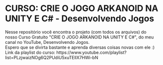<!--# jogo-arkanoid-2d-projeto-unity-->
 <h1>CURSO: CRIE O JOGO ARKANOID NA UNITY E C# - Desenvolvendo Jogos</h1>
 Nesse repositório você encontra o projeto (com todos os arquivos) do nosso Curso Gratuito "CRIE O JOGO ARKANOID NA UNITY E C#", do meu canal no YouTube, Desenvolvendo Jogos.
 <br>
 Espero que se divirta bastante e aprenda diversas coisas novas com ele :)
 <br>
 Link da playlist do curso: https://www.youtube.com/playlist?list=PLzjwaizNOg6Q2PUdiU5xuTElIX7HWi-bN

